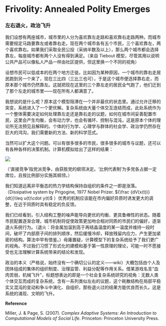 # Frivolity: Annealed Polity Emerges

### 左右退火，政治飞升

我们设想有两座城市，城市里的人分为喜欢靠左走路和喜欢靠右走路两种。而城市需要规定马路要靠左或者靠右走。现在两个城市各有五个市民，三个喜欢靠左，两个喜欢靠右。如果我们采取全民公投（采纳半数及以上），那么两个城市都会选择靠左，每座城市都有两个人没有得到满足。（来自 Tiebout 模型，尽管其用以说明公共产品可以像私人产品一样由社区提供，但这里换一个不同的视角）

设想市民可以低成本的在两个地方迁徙。比如因为某种原因，一个城市的靠右走居民跑到另一个来了，现在三比四（三比三也可），于是这个城市便选择靠右走，而原本那个城市仍然靠左。这就把现在这里的三个靠左走的居民全气跑了，他们迁到了那个左走的城市里——现在所有人都满意了。

我想说的是什么呢？原本这个模型阻滞在一个并非最优的状态里。通过允许迁移的突变，系统进入了一个更优解。复杂系统由大量个体交互连结而成，此处系统作为一个整体需要决定如何处理靠左走还是靠右走的议题，如何在城市间妥善配置市民，这里会产生均衡，会有动力学，也会有循环、控制与混沌，这是原本个体的理论所无法预见且解释的。个体的行为学、心理学与群体的社会学、政治学仍然存在巨大的鸿沟，我们需要新的方法、新的科学范式。

当然可以扩大这个问题。可以有很多很多的市民，很多很多的城市与议题，还可以有各种各样的决策机制。计算机模拟给出了这样的结果：



![](./graph/23.8.11.jpg)

（‘直接竞争’指党派竞争，由获胜党的纲领决定。‘比例代表制’为多党各占据一定席位，且按比例部分实施其纲领。）

我们知道远离非平衡态的热力学结构保持自组织的条件之一即是涨落。（Dissipative system by Prigogine, 1977 Nobel Prizer. ${\frac  {dV(x(t))}{dt}}\leq u(t)\cdot y(t)$ ）优秀的机制应该能在市内偏好异质时诱发更大的调整，在近于同质时具有稳定的负反馈。

我们已经看到，引入结构工整的噪声能导向更优的均衡、更具鲁棒性的状态。随着市民配置逐渐合理，城市机制将促使政策更加吻合相对同质的市民们的偏好，逐渐退火系统行为。（退火：将金属加温到高于再结晶温度的某一温度并维持一段时间，破坏了内部原子间的排列顺序，然后缓慢冷却，释放残留内应力，产生更加紧密的结构。算法中早有借鉴。）毋庸置疑，计算模型下的复杂系统给予了我们更广的视角。不过我们习惯了形式化的建模和基于第一性原理的理论，可能一时不愿接受也无法理解计算系统带来的结论和发现。

政治的本义（严格说，始终没有一个确切公认的定义——wiki）大概包括由个人及团体组成的集体的组织制度、治理监管、利益分配等作用关系。借某游戏名言“血肉苦弱，机械飞升”，标题想表达的即是一个社会复杂系统研究的视角：无数人类个体交互而成的复杂系统，含有一系列类似左右的议题，这个耗散结构在局部平稳实又混沌的变动和争斗中演化、自组织，那些退火过的结果方能优良而长久。这是系统的涌现、文明的飞升。

**Reference**

Miller, J. & Page, S. (2007). *Complex Adaptive Systems: An Introduction to Computational Models of Social Life*. Princeton: Princeton University Press.